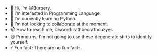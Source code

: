 - 👋 Hi, I’m @Burpery.
- 👀 I’m interested in Programming Language.
- 🌱 I’m currently learning Python.
- 💞️ I’m not looking to collaborate at the moment.
- 📫 How to reach me, Discord: rathbecrathcuzyes
- 😄 Pronouns: I'm not going to use these degenerate shits to identify yourself.
- ⚡ Fun fact: There are no fun facts.

<!---
Burpery/Burpery is a ✨ special ✨ repository because its `README.md` (this file) appears on your GitHub profile.
You can click the Preview link to take a look at your changes.
--->
